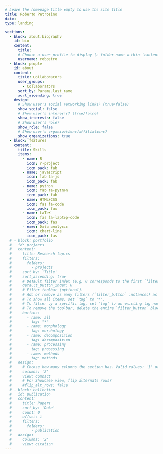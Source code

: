 ```yaml
---
# Leave the homepage title empty to use the site title
title: Roberto Petrosino
date:
type: landing

sections:
  - block: about.biography
    id: bio
    content:
      title:
      # Choose a user profile to display (a folder name within `content/authors/`)
      username: robpetro
  - block: people
    id: about
    content:
      title: Collaborators
      user_groups:
        - Collaborators
      sort_by: Params.last_name
      sort_ascending: true
    design:
      # Show user's social networking links? (true/false)
      show_social: false
      # Show user's interests? (true/false)
      show_interests: false
      # Show user's role?
      show_role: false
      # Show user's organizations/affiliations?
      show_organizations: true
  - block: features
    content:
      title: Skills
      items:
        - name: R
          icon: r-project
          icon_pack: fab
        - name: javascript
          icon: fab fa-js
          icon_pack: fab
        - name: python
          icon: fab fa-python
          icon_pack: fab
        - name: HTML+CSS
          icon: fas fa-code
          icon_pack: fas
        - name: LaTeX
          icon: fas fa-laptop-code
          icon_pack: fas
        - name: Data analysis
          icon: chart-line
          icon_pack: fas
  # - block: portfolio
  #   id: projects
  #   content:
  #     title: Research topics
  #     filters:
  #       folders:
  #         - projects
  #     sort_by: 'Title'
  #     sort_ascending: true
  #     # Default filter index (e.g. 0 corresponds to the first `filter_button` instance below).
  #     default_button_index: 0
  #     # Filter toolbar (optional).
  #     # Add or remove as many filters (`filter_button` instances) as you like.
  #     # To show all items, set `tag` to "*".
  #     # To filter by a specific tag, set `tag` to an existing tag name.
  #     # To remove the toolbar, delete the entire `filter_button` block.
  #     buttons:
  #       - name: all
  #         tag: "*"
  #       - name: morphology
  #         tag: morphology
  #       - name: decomposition
  #         tag: decomposition
  #       - name: processing
  #         tag: processing
  #       - name: methods
  #         tag: methods
  #   design:
  #     # Choose how many columns the section has. Valid values: '1' or '2'.
  #     columns: '2'
  #     view: compact
  #     # For Showcase view, flip alternate rows?
  #     #flip_alt_rows: false
  # - block: collection
  #   id: publication
  #   content:
  #     title: Papers
  #     sort_by: 'Date'
  #     count: 0
  #     offset: 1
  #     filters:
  #       folders:
  #         - publication
  #   design:
  #     columns: '2'
  #     view: citation
---
```

